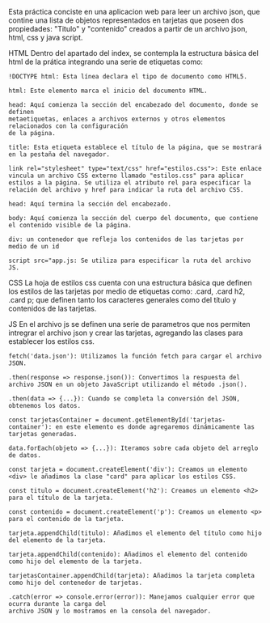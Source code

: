 Esta práctica conciste en una aplicacion web para leer un archivo json, que contine una lista de objetos representados en tarjetas que poseen dos propiedades: "Titulo" y "contenido" creados a partir de un archivo json, html, css y java script.

HTML
Dentro del apartado del index, se contempla la estructura básica del html de la prática integrando una serie de etiquetas como:

    !DOCTYPE html: Esta línea declara el tipo de documento como HTML5.

    html: Este elemento marca el inicio del documento HTML.

    head: Aquí comienza la sección del encabezado del documento, donde se definen 
    metaetiquetas, enlaces a archivos externos y otros elementos relacionados con la configuración 
    de la página.

    title: Esta etiqueta establece el título de la página, que se mostrará 
    en la pestaña del navegador.

    link rel="stylesheet" type="text/css" href="estilos.css">: Este enlace vincula un archivo CSS externo llamado "estilos.css" para aplicar estilos a la página. Se utiliza el atributo rel para especificar la relación del archivo y href para indicar la ruta del archivo CSS.

    head: Aquí termina la sección del encabezado.

    body: Aquí comienza la sección del cuerpo del documento, que contiene el contenido visible de la página.

    div: un contenedor que refleja los contenidos de las tarjetas por medio de un id

    script src="app.js: Se utiliza para especificar la ruta del archivo JS.

CSS
La hoja de estilos css cuenta con una estructura básica que definen los estilos de las tarjetas por medio de etiquetas como: .card, .card h2, .card p; que definen tanto los caracteres generales como del título y contenidos de las tarjetas.

JS
En el archivo js se definen una serie de parametros que nos permiten intregrar el archivo json y crear las tarjetas, agregando las clases para establecer los estilos css.

    fetch('data.json'): Utilizamos la función fetch para cargar el archivo JSON.

    .then(response => response.json()): Convertimos la respuesta del archivo JSON en un objeto JavaScript utilizando el método .json().

    .then(data => {...}): Cuando se completa la conversión del JSON, obtenemos los datos.

    const tarjetasContainer = document.getElementById('tarjetas-container'): en este elemento es donde agregaremos dinámicamente las tarjetas generadas.

    data.forEach(objeto => {...}): Iteramos sobre cada objeto del arreglo de datos.

    const tarjeta = document.createElement('div'): Creamos un elemento <div> le añadimos la clase "card" para aplicar los estilos CSS.

    const titulo = document.createElement('h2'): Creamos un elemento <h2> para el título de la tarjeta.

    const contenido = document.createElement('p'): Creamos un elemento <p> para el contenido de la tarjeta.

    tarjeta.appendChild(titulo): Añadimos el elemento del título como hijo del elemento de la tarjeta.

    tarjeta.appendChild(contenido): Añadimos el elemento del contenido como hijo del elemento de la tarjeta.

    tarjetasContainer.appendChild(tarjeta): Añadimos la tarjeta completa como hijo del contenedor de tarjetas.

    .catch(error => console.error(error)): Manejamos cualquier error que ocurra durante la carga del 
    archivo JSON y lo mostramos en la consola del navegador.
